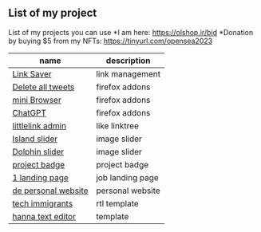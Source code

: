 
## List of my project

List of my projects you can use
*I am here: https://olshop.ir/bid
*Donation by buying $5 from my NFTs: https://tinyurl.com/opensea2023

| name | description |
| ------ | ------ |
| [Link Saver](https://github.com/khzg/LinkSaver/) | link management |
| [Delete all tweets](https://addons.mozilla.org/en-US/firefox/addon/delete-all-tweets/) | firefox addons |
| [mini Browser](https://addons.mozilla.org/en-US/firefox/addon/browser) | firefox addons |
| [ChatGPT](https://github.com/khzg/ChatGPT) | firefox addons |
| [littlelink admin](https://github.com/khzg/littlelink-admin) | like linktree |
| [Island slider](https://github.com/khzg/Island-slider) | image slider |
| [Dolphin slider](https://github.com/khzg/Dolphin-slider) | image slider |
| [project badge](https://github.com/khzg/project-badge) | project badge |
| [1 landing page](https://github.com/khzg/1-landing-page) | job landing page |
| [de personal website](https://github.com/khzg/de-personal-website) | personal website |
| [tech immigrants](https://github.com/khzg/tech-immigrants) | rtl template|
| [hanna text editor](https://github.com/khzg/hanna-text-editor) | template |

